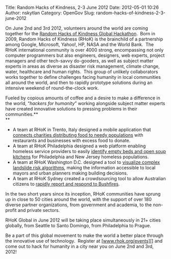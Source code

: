 Title: Random Hacks of Kindness, 2-3 June 2012
Date: 2012-05-01 10:26
Author: nskytlan
Category: OpenGov
Slug: random-hacks-of-kindness-2-3-june-2012

On June 2nd and 3rd 2012, volunteers around the world are coming
together for the [Random Hacks of Kindness Global Hackathon][].  Born in
2009, Random Hacks of Kindness (RHoK) is the brainchild of a partnership
among Google, Microsoft, Yahoo!, HP, NASA and the World Bank.  The RHoK
international community is over 4000 strong, encompassing not only
computer programmers but also engineers, designers, web experts, project
managers and other tech-savvy do-gooders, as well as subject matter
experts in areas as diverse as disaster risk management, climate change,
water, healthcare and human rights.  This group of unlikely
collaborators works together to define challenges facing humanity in
local communities all around the world, and then to rapidly prototype
solutions during an intensive weekend of round-the-clock work.

Fueled by copious amounts of coffee and a desire to make a difference in
the world, “*hackers for humanity*” working alongside subject matter
experts have created innovative solutions to pressing problems in their
communities.**  
**

-   A team at RHoK in Trento, Italy designed a mobile application that
    [connects charities distributing food to needy populations][] with
    restaurants and businesses with excess food to donate.
-   A team at RHoK Philadelphia designed a web platform enabling
    homeless service providers to easily [identify empty beds and open
    soup kitchens][] for Philadelphia and New Jersey homeless
    populations.
-   A team at RHoK Washington D.C. designed a tool to [visualize complex
    landslide risk algorithms][], making the information accessible to
    local mayors and urban planners making building decisions.
-   A team at RHoK Sydney created a crowdsourcing tool to allow
    Australian citizens to [rapidly report and respond to Bushfires][].

In the two short years since its inception, RHoK communities have sprung
up in close to 50 cities around the world, with the support of over 180
diverse partner organizations, from government and academia, to the
non-profit and private sectors.

RHoK Global in June 2012 will be taking place simultaneously in 21+
cities globally, from Seattle to Santo Domingo, from Philadelphia to
Prague.

Be a part of this global movement to make the world a better place
through the innovative use of technology.  Register at
[www.rhok.org/events][] and come out to hack for humanity in a city near
you on June 2nd and 3rd, 2012!

  [Random Hacks of Kindness Global Hackathon]: http://rhok.org
  [connects charities distributing food to needy populations]: http://www.rhok.org/node/81546
  [identify empty beds and open soup kitchens]: http://nj.sheltr.org/
  [visualize complex landslide risk algorithms]: http://www.rhok.org/node/2546
  [rapidly report and respond to Bushfires]: http://www.rhok.org/node/2555
  [www.rhok.org/events]: http://www.rhok.org/events
